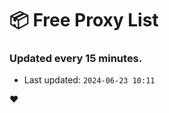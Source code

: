# :package: Free Proxy List
### Updated every 15 minutes.

- Last updated: `2024-06-23 10:11`

:heart:
